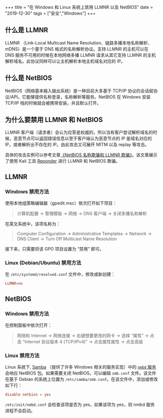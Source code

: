 +++
title = "在 Windows 和 Linux 系统上禁用 LLMNR 以及 NetBIOS"
date = "2019-12-30"
tags = ["安全","Windows"]
+++

## 什么是 LLMNR

LLMNR （Link-Local Multicast Name Resolution、链路多播本地名称解析、mDNS）是一个基于 DNS 格式的名称解析协议。支持 LLMNR 的主机可以在 DNS 服务不可用的时候在本地网络多播 LLMNR 请求从其它支持 LLMNR 的主机解析域名。此协议同样可以让主机解析本地主机域名对应的 IP。

## 什么是 NetBIOS

NetBIOS（网络基本输入输出系统）是一种目前大多基于 TCP/IP 协议的会话层协议/API。它能够提供名称登录，名称解析等服务。NetBIOS 在 Windows 安装 TCP/IP 栈的时候就会被携带安装，并且默认打开。

## 为什么要禁用 LLMNR 和 NetBIOS

LLMNR 客户端（请求者）会认为应答是权威的，所以当有客户尝试解析域名的时候，恶意节点可以返回错误信息以至于客户端认为恶意节点的 IP 是域名对应的 IP，或者解析出不存在的 IP。由此攻击又可展开 MITM 以及 replay 等攻击。

具体的攻击实例可以参考文章[《NetBIOS 名称欺骗和 LLMNR 欺骗》](https://www.jianshu.com/p/a22dd51ce27a)。该文章展示了使用 Kali 工具 [Reponder](https://github.com/SpiderLabs/Responder) 进行 LLMNR 和 NetBIOS 欺骗。

## LLMNR

### Windows 禁用方法

使用本地组策略编辑器（gpedit.msc）依次打开如下项目：

> 计算机配置 -> 管理模板 -> 网络 -> DNS 客户端 -> 关闭多播名称解析

在英文系统中，该项名称为：

> Computer Configuration -> Administrative Templates -> Network -> DNS Client -> Turn Off Multicast Name Resolution

接下来，只需要将该 GPO 项目设置为 “禁用” 即可。

### Linux (Debian/Ubuntu) 禁用方法

在 `/etc/systemd/resolved.conf` 文件中，修改或新创建：

```conf
LLMNR=no
```

## NetBIOS

### Windows 禁用方法

在控制面板中依次打开：

> 网络和 Internet -> 网络连接 -> 右键想要更改的网卡 -> 选择 “属性” -> 点击 “Internet 协议版本 4 (TCP/IPv4)” -> 点击属性属性 -> 点击高级

### Linux 禁用方法

Linux 系统下, [Samba](https://zh.wikipedia.org/wiki/Samba) （提供了许多 Windows 相关的服务实现）中的 [`nmbd` 服务](https://www.samba.org/samba/docs/current/man-html/nmbd.8.html)会响应 NetBIOS 包。如果需要关闭 NetBIOS，可以编辑 `smb.conf` 文件。该文件在基于 Debian 的系统上位置为 `/etc/samba/smb.conf`。在该文件中，添加或修改如下行：

```conf
disable netbios = yes
```

`/etc/init/nmbd.conf` 会检查该项是否为 yes，如果该项为 yes，则 nmbd 服务进程不会启动。
